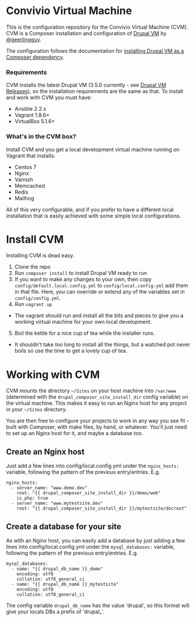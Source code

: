 # Convivio Virtual Machine

This is the configuration repository for the Convivio Virtual Machine (CVM). CVM is a Composer installation and configuration of [Drupal VM](https://github.com/geerlingguy/drupal-vm) by [@geerlingguy](https://github.com/geerlingguy).

The configuration follows the documentation for [installing Drupal VM as a Composer dependency](http://docs.drupalvm.com/en/latest/other/drupalvm-composer-dependency/).

### Requirements

CVM installs the latest Drupal VM (3.5.0 currently - see [Drupal VM Releases](https://github.com/geerlingguy/drupal-vm/releases)), so the installation requirements are the same as that. To install and work with CVM you must have:

- Ansible 2.2.x
- Vagrant 1.8.6+
- VirtualBox 5.1.6+

### What's in the CVM box?

Install CVM and you get a local development virtual machine running on Vagrant that installs:

- Centos 7
- Nginx
- Varnish
- Memcached
- Redis
- Mailhog

All of this very configurable, and if you prefer to have a different local installation that is easily achieved with some simple local configurations.

# Install CVM

Installing CVM is dead easy.

1. Clone the repo
2. Run `composer install` to install Drupal VM ready to run
3. If you want to make any changes to your own, then copy `config/default.local.config.yml` to `config/local.config.yml` add them in that file. Here, you can override or extend any of the variables set in `config/config.yml`.
4. Run `vagrant up`
  - The vagrant should run and install all the bits and pieces to give you a working virtual machine for your own local development.
5. Boil the kettle for a nice cup of tea while the installer runs.
  - It shouldn't take _too_ long to install all the things, but a watched pot never boils so use the time to get a lovely cup of tea.

# Working with CVM

CVM mounts the directory `~/Sites` on your host machine into `/var/www` (determined with the `drupal_composer_site_install_dir` config variable) on the virtual machine. This makes it easy to run an Nginx host for any project in your `~/Sites` directory.

You are then free to configure your projects to work in any way you see fit - built with Composer, with make files, by hand, or whatever. You'll just need to set up an Nginx host for it, and maybe a database too.

## Create an Nginx host

Just add a few lines into config/local.config.yml under the `nginx_hosts:` variable, following the pattern of the previous entry/entries. E.g.

```
nginx_hosts:
  - server_name: "www.demo.dev"
    root: "{{ drupal_composer_site_install_dir }}/demo/web"
    is_php: true
  - server_name: "www.mytestsite.dev"
    root: "{{ drupal_composer_site_install_dir }}/mytestsite/docroot"
```

## Create a database for your site

As with an Nginx host, you can easily add a database by just adding a few lines into config/local.config.yml under the `mysql_databases:` variable, following the pattern of the previous entry/entries. E.g.

```
mysql_databases:
  - name: "{{ drupal_db_name }}_demo"
    encoding: utf8
    collation: utf8_general_ci
  - name: "{{ drupal_db_name }}_mytestsite"
    encoding: utf8
    collation: utf8_general_ci
```

The config variable `drupal_db_name` has the value 'drupal', so this format will give your locals DBs a prefix of 'drupal_'.
